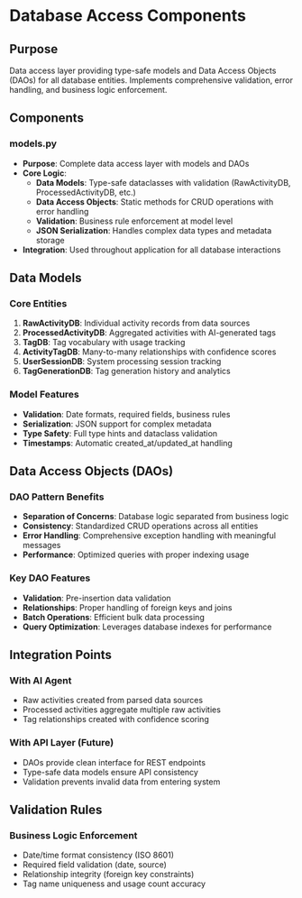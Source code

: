 # Database Access Components  

## Purpose
Data access layer providing type-safe models and Data Access Objects (DAOs) for all database entities. Implements comprehensive validation, error handling, and business logic enforcement.

## Components

### models.py
- **Purpose**: Complete data access layer with models and DAOs
- **Core Logic**:
  - **Data Models**: Type-safe dataclasses with validation (RawActivityDB, ProcessedActivityDB, etc.)
  - **Data Access Objects**: Static methods for CRUD operations with error handling
  - **Validation**: Business rule enforcement at model level
  - **JSON Serialization**: Handles complex data types and metadata storage
- **Integration**: Used throughout application for all database interactions

## Data Models

### Core Entities
1. **RawActivityDB**: Individual activity records from data sources
2. **ProcessedActivityDB**: Aggregated activities with AI-generated tags  
3. **TagDB**: Tag vocabulary with usage tracking
4. **ActivityTagDB**: Many-to-many relationships with confidence scores
5. **UserSessionDB**: System processing session tracking
6. **TagGenerationDB**: Tag generation history and analytics

### Model Features
- **Validation**: Date formats, required fields, business rules
- **Serialization**: JSON support for complex metadata
- **Type Safety**: Full type hints and dataclass validation
- **Timestamps**: Automatic created_at/updated_at handling

## Data Access Objects (DAOs)

### DAO Pattern Benefits
- **Separation of Concerns**: Database logic separated from business logic
- **Consistency**: Standardized CRUD operations across all entities
- **Error Handling**: Comprehensive exception handling with meaningful messages
- **Performance**: Optimized queries with proper indexing usage

### Key DAO Features
- **Validation**: Pre-insertion data validation
- **Relationships**: Proper handling of foreign keys and joins
- **Batch Operations**: Efficient bulk data processing
- **Query Optimization**: Leverages database indexes for performance

## Integration Points

### With AI Agent
- Raw activities created from parsed data sources
- Processed activities aggregate multiple raw activities
- Tag relationships created with confidence scoring

### With API Layer (Future)
- DAOs provide clean interface for REST endpoints
- Type-safe data models ensure API consistency
- Validation prevents invalid data from entering system

## Validation Rules

### Business Logic Enforcement
- Date/time format consistency (ISO 8601)
- Required field validation (date, source)
- Relationship integrity (foreign key constraints)
- Tag name uniqueness and usage count accuracy
